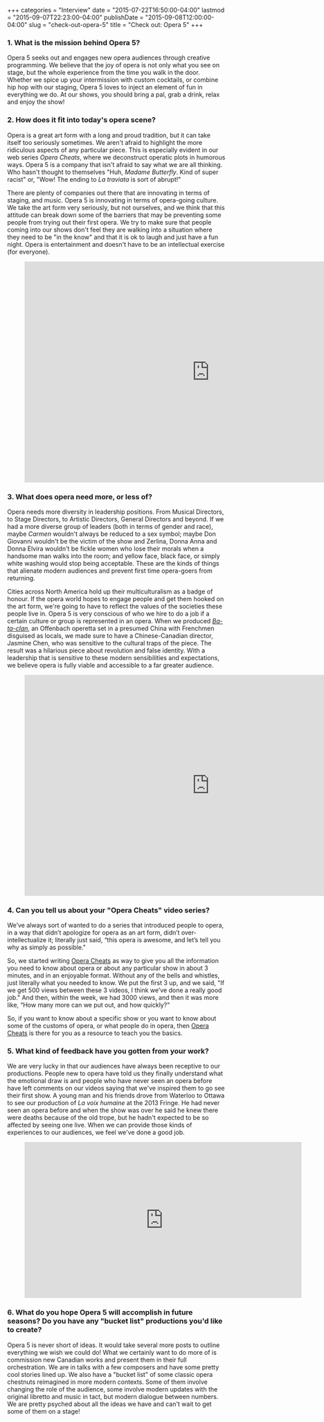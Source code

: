 +++
categories = "Interview"
date = "2015-07-22T16:50:00-04:00"
lastmod = "2015-09-07T22:23:00-04:00"
publishDate = "2015-09-08T12:00:00-04:00"
slug = "check-out-opera-5"
title = "Check out: Opera 5"
+++

### 1. What is the mission behind Opera 5?

Opera 5 seeks out and engages new opera audiences through creative programming. We believe that the joy of opera is not only what you see on stage, but the whole experience from the time you walk in the door. Whether we spice up your intermission with custom cocktails, or combine hip hop with our staging, Opera 5 loves to inject an element of fun in everything we do. At our shows, you should bring a pal, grab a drink, relax and enjoy the show! 

### 2. How does it fit into today's opera scene?

Opera is a great art form with a long and proud tradition, but it can take itself too seriously sometimes. We aren't afraid to highlight the more ridiculous aspects of any particular piece. This is especially evident in our web series *Opera Cheats*, where we deconstruct operatic plots in humorous ways. Opera 5 is a company that isn't afraid to say what we are all thinking. Who hasn't thought to themselves "Huh, *Madame Butterfly*. Kind of super racist" or, "Wow! The ending to *La traviata* is sort of abrupt!" 

There are plenty of companies out there that are innovating in terms of staging, and music. Opera 5 is innovating in terms of opera-going culture. We take the art form very seriously, but not ourselves, and we think that this attitude can break down some of the barriers that may be preventing some people from trying out their first opera. We try to make sure that people coming into our shows don't feel they are walking into a situation where they need to be "in the know" and that it is ok to laugh and just have a fun night. Opera is entertainment and doesn't have to be an intellectual exercise (for everyone). 

<figure data-type="video">
<iframe width="854" height="510" src="https://www.youtube.com/embed/ikOUh8ZZ23k" frameborder="0" allowfullscreen></iframe>
</figure>
 
### 3. What does opera need more, or less of?

Opera needs more diversity in leadership positions. From Musical Directors, to Stage Directors, to Artistic Directors, General Directors and beyond. If we had a more diverse group of leaders (both in terms of gender and race), maybe *Carmen* wouldn't always be reduced to a sex symbol; maybe Don Giovanni wouldn't be the victim of the show and Zerlina, Donna Anna and Donna Elvira wouldn't be fickle women who lose their morals when a handsome man walks into the room; and yellow face, black face, or simply white washing would stop being acceptable. These are the kinds of things that alienate modern audiences and prevent first time opera-goers from returning. 

Cities across North America hold up their multiculturalism as a badge of honour. If the opera world hopes to engage people and get them hooked on the art form, we're going to have to reflect the values of the societies these people live in. Opera 5 is very conscious of who we hire to do a job if a certain culture or group is represented in an opera. When we produced [*Ba-ta-clan*](http://www.schmopera.com/in-review-offenbachhahn/), an Offenbach operetta set in a presumed China with Frenchmen disguised as locals, we made sure to have a Chinese-Canadian director, Jasmine Chen, who was sensitive to the cultural traps of the piece. The result was a hilarious piece about revolution and false identity. With a leadership that is sensitive to these modern sensibilities and expectations, we believe opera is fully viable and accessible to a far greater audience. 

<figure data-type="video">
<iframe width="854" height="510" src="https://www.youtube.com/embed/tWT-uoOk-54" frameborder="0" allowfullscreen></iframe>
</figure>

### 4. Can you tell us about your "Opera Cheats" video series?

We’ve always sort of wanted to do a series that introduced people to opera, in a way that didn’t apologize for opera as an art form, didn’t over-intellectualize it; literally just said, “this opera is awesome, and let’s tell you why as simply as possible."

So, we started writing [Opera Cheats](https://www.youtube.com/user/OperaFive) as way to give you all the information you need to know about opera or about any particular show in about 3 minutes, and in an enjoyable format. Without any of the bells and whistles, just literally what you needed to know. We put the first 3 up, and we said, "If we get 500 views between these 3 videos, I think we’ve done a really good job." And then, within the week, we had 3000 views, and then it was more like, “How many more can we put out, and how quickly?"

So, if you want to know about a specific show or you want to know about some of the customs of opera, or what people do in opera, then [Opera Cheats](https://www.youtube.com/user/OperaFive) is there for you as a resource to teach you the basics.
 
### 5. What kind of feedback have you gotten from your work?

We are very lucky in that our audiences have always been receptive to our productions. People new to opera have told us they finally understand what the emotional draw is and people who have never seen an opera before have left comments on our videos saying that we've inspired them to go see their first show. A young man and his friends drove from Waterloo to Ottawa to see our production of *La voix humaine* at the 2013 Fringe. He had never seen an opera before and when the show was over he said he knew there were deaths because of the old trope, but he hadn't expected to be so affected by seeing one live. When we can provide those kinds of experiences to our audiences, we feel we've done a good job.

<figure data-type="video">
<iframe width="640" height="360" src="https://www.youtube.com/embed/JqrVM4F8kHs" frameborder="0" allowfullscreen></iframe>
</figure>

### 6. What do you hope Opera 5 will accomplish in future seasons? Do you have any "bucket list" productions you'd like to create?

Opera 5 is never short of ideas. It would take several more posts to outline everything we wish we could do! What we certainly want to do more of is commission new Canadian works and present them in their full orchestration. We are in talks with a few composers and have some pretty cool stories lined up. We also have a "bucket list" of some classic opera chestnuts reimagined in more modern contexts. Some of them involve changing the role of the audience, some involve modern updates with the original libretto and music in tact, but modern dialogue between numbers. We are pretty psyched about all the ideas we have and can't wait to get some of them on a stage! 
